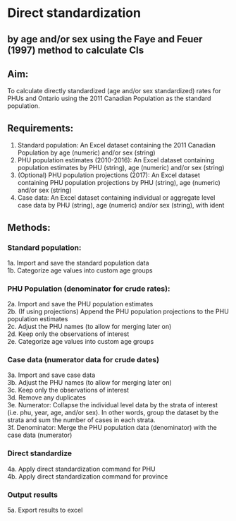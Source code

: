# Direct standardization 
## by age and/or sex using the Faye and Feuer (1997) method to calculate CIs <br/>
## Aim:
To calculate directly standardized (age and/or sex standardized) rates for PHUs and Ontario using the 2011 Canadian Population as the standard population.

## Requirements:
1. Standard population: An Excel dataset containing the 2011 Canadian Population by age (numeric) and/or sex (string)
2. PHU population estimates (2010-2016): An Excel dataset containing population estimates by PHU (string), age (numeric) and/or sex (string)
3. (Optional) PHU population projections (2017): An Excel dataset containing PHU population projections by PHU (string), age (numeric) and/or sex (string)
4. Case data: An Excel dataset containing individual or aggregate level case data by PHU (string), age (numeric) and/or sex (string), with ident

## Methods:
### Standard population:
1a. Import and save the standard population data <br/>
1b. Categorize age values into custom age groups


### PHU Population (denominator for crude rates):
2a. Import and save the PHU population estimates <br/>
2b. (If using projections) Append the PHU population projections to the PHU population estimates <br/>
2c. Adjust the PHU names (to allow for merging later on) <br/>
2d. Keep only the observations of interest <br/>
2e. Categorize age values into custom age groups <br/>

### Case data (numerator data for crude dates)
3a. Import and save case data <br/>
3b. Adjust the PHU names (to allow for merging later on) <br/>
3c. Keep only the observations of interest <br/>
3d. Remove any duplicates <br/>
3e. Numerator: Collapse the individual level data by the strata of interest (i.e. phu, year, age, and/or sex). In other words, group the dataset by the strata and sum the number of cases in each strata. <br/>
3f. Denominator: Merge the PHU population data (denominator) with the case data (numerator) <br/>

### Direct standardize
4a. Apply direct standardization command for PHU <br/>
4b. Apply direct standardization command for province <br/>

### Output results
5a. Export results to excel
